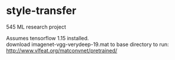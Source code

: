 # style-transfer
545 ML research project

Assumes tensorflow 1.15 installed.  
download imagenet-vgg-verydeep-19.mat to base directory to run: http://www.vlfeat.org/matconvnet/pretrained/  
